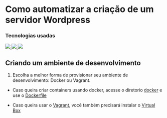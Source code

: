 # Como automatizar a criação de um servidor Wordpress

### Tecnologias usadas


<a href="https://docs.ansible.com/ansible/latest/index.html" alt="Ansible Documentation">
<img src="https://img.shields.io/badge/ansible-%231A1918.svg?style=for-the-badge&logo=ansible&logoColor=white"/>
</a>

<a href="https://docs.docker.com/get-started/overview/" alt="Docker Documentation">
<img src="https://img.shields.io/badge/docker-%230db7ed.svg?style=for-the-badge&logo=docker&logoColor=white"/>
</a>

<a href="https://www.vagrantup.com/docs" alt="Vagrant Documentation">
<img src="https://img.shields.io/badge/vagrant-%231563FF.svg?style=for-the-badge&logo=vagrant&logoColor=white"/>
</a>

## Criando um ambiente de desenvolvimento

1. Escolha a melhor forma de provisionar seu ambiente de desenvolvimento: Docker ou Vagrant.

- Caso queira criar containers usando docker, acesse o diretorio [docker](/docker/) e use o [Dockerfile](/docker/Dockerfile)

- Caso queira usar o [Vagrant](https://www.vagrantup.com/downloads), você também precisará instalar o [Virtual Box](https://www.virtualbox.org/wiki/Downloads)